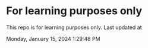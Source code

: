 # For learning purposes only
This repo is for learning purposes only.
Last updated at

Monday, January 15, 2024 1:29:48 PM

